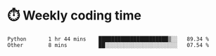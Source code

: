 
# :stopwatch: Weekly coding time
<!--START_SECTION:waka-->

```text
Python       1 hr 44 mins    ██████████████████████▒░░   89.34 %
Other        8 mins          ██░░░░░░░░░░░░░░░░░░░░░░░   07.54 %
```

<!--END_SECTION:waka-->


<!-- <p> <img src="https://github-readme-stats.vercel.app/api?username=cozgerest&show_icons=true&hide_border=false" />  </p> -->

